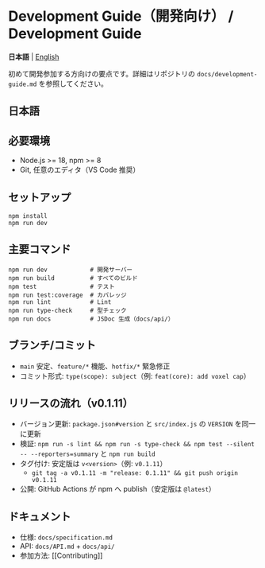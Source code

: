 # Development Guide（開発向け） / Development Guide

**日本語** | [English](#english)

初めて開発参加する方向けの要点です。詳細はリポジトリの `docs/development-guide.md` を参照してください。

## 日本語

## 必要環境
- Node.js >= 18, npm >= 8
- Git, 任意のエディタ（VS Code 推奨）

## セットアップ
```
npm install
npm run dev
```

## 主要コマンド
```
npm run dev            # 開発サーバー
npm run build          # すべてのビルド
npm test               # テスト
npm run test:coverage  # カバレッジ
npm run lint           # Lint
npm run type-check     # 型チェック
npm run docs           # JSDoc 生成（docs/api/）
```

## ブランチ/コミット
- `main` 安定、`feature/*` 機能、`hotfix/*` 緊急修正
- コミット形式: `type(scope): subject`（例: `feat(core): add voxel cap`）

## リリースの流れ（v0.1.11）
- バージョン更新: `package.json#version` と `src/index.js` の `VERSION` を同一に更新
- 検証: `npm run -s lint && npm run -s type-check && npm test --silent -- --reporters=summary` と `npm run build`
- タグ付け: 安定版は `v<version>`（例: `v0.1.11`）
  - `git tag -a v0.1.11 -m "release: 0.1.11" && git push origin v0.1.11`
- 公開: GitHub Actions が npm へ publish（安定版は `@latest`）

## ドキュメント
- 仕様: `docs/specification.md`
- API: `docs/API.md` + `docs/api/`
- 参加方法: [[Contributing]]
